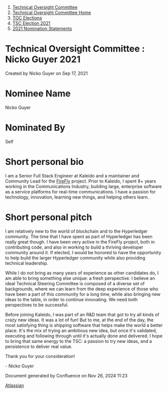 1. [Technical Oversight Committee](index.html)
2. [Technical Oversight Committee Home](Technical-Oversight-Committee-Home_21430274.html)
3. [TOC Elections](TOC-Elections_21448771.html)
4. [TSC Election 2021](TSC-Election-2021_21442572.html)
5. [2021 Nomination Statements](2021-Nomination-Statements_21430631.html)

# Technical Oversight Committee : Nicko Guyer 2021

Created by Nicko Guyer on Sep 17, 2021

# Nominee Name

Nicko Guyer

# Nominated By

Self

# Short personal bio

I am a Senior Full Stack Engineer at Kaleido and a maintainer and Community Lead for the [FireFly](https://lf-hyperledger.atlassian.net/wiki/display/labs/FireFly) project. Prior to Kaleido, I spent 8+ years working in the Communications Industry, building large, enterprise software as a service platforms for real-time communications. I have a passion for technology, innovation, learning new things, and helping others learn.

# Short personal pitch

I am relatively new to the world of blockchain and to the Hyperledger community. The time that I have spent as part of Hyperledger has been really great though. I have been very active in the FireFly project, both in contributing code, and also in working to build a thriving developer community around it. If elected, I would be honored to have the opportunity to help build the larger Hyperledger community while also providing technical leadership.

While I do not bring as many years of experience as other candidates do, I am able to bring something else unique: a fresh perspective. I believe an ideal Technical Steering Committee is composed of a diverse set of backgrounds, where we can learn from the deep experience of those who have been a part of this community for a long time, while also bringing new ideas to the table, in order to continue innovating. We need both perspectives to be successful.

Before joining Kaleido, I was part of an R&amp;D team that got to try all kinds of crazy new ideas. It was a lot of fun! But to me, at the end of the day, the most satisfying thing is shipping software that helps make the world a better place. It's the mix of trying an ambitious new idea, but once it's validated, executing and following through until it's actually done and delivered. I hope to bring that same energy to the TSC: a passion to try new ideas, and a persistence to deliver real value.

Thank you for your consideration!

- Nicko Guyer

Document generated by Confluence on Nov 26, 2024 11:23

[Atlassian](http://www.atlassian.com/)
